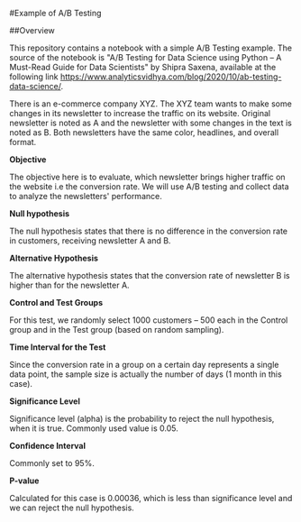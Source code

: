 #Example of A/B Testing 

##Overview

This repository contains a notebook with a simple A/B Testing example.  The source of the notebook is  "A/B Testing for Data Science using Python – A Must-Read Guide for Data Scientists" by Shipra Saxena, available at the following link <https://www.analyticsvidhya.com/blog/2020/10/ab-testing-data-science/>.

There is an e-commerce company XYZ. The XYZ team wants to make some changes in its newsletter to increase the traffic on its website. Original newsletter is noted as A and the newsletter with some changes in the text is noted as B.
Both newsletters have the same color, headlines, and overall format.

**Objective**

The objective here is to evaluate, which newsletter brings higher traffic on the website i.e the conversion rate. We will use A/B testing and collect data to analyze the newsletters' performance.

**Null hypothesis**

The null hypothesis states that there is no difference in the conversion rate in customers, receiving newsletter A and B.

**Alternative Hypothesis**

The alternative hypothesis states that the conversion rate of newsletter B is higher than for the newsletter A.

**Control and Test Groups**

For this test, we randomly select 1000 customers – 500 each in the Control group and in the Test group (based on random sampling).

**Time Interval for the Test**

Since the conversion rate in a group on a certain day represents a single data point, the sample size is actually the number of days (1 month in this case).

**Significance Level**

Significance level (alpha) is the probability to reject the null hypothesis, when it is true. Commonly used value is 0.05.

**Confidence Interval**

Commonly set to 95%.

**P-value**

Calculated for this case is 0.00036, which is less than significance level and we can reject the null hypothesis.



